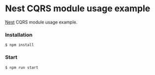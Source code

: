 # Nest CQRS module usage example

[Nest](https://github.com/kamilmysliwiec/nest) CQRS module usage example.

### Installation

```
$ npm install
```

### Start

```
$ npm run start
```
